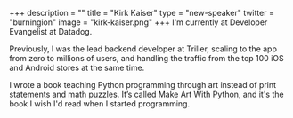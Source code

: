 +++
description = ""
title = "Kirk Kaiser"
type = "new-speaker"
twitter = "burningion"
image = "kirk-kaiser.png"
+++
I'm currently at Developer Evangelist at Datadog.

Previously, I was the lead backend developer at Triller, scaling to the app from zero to millions of users, and handling the traffic from the top 100 iOS and Android stores at the same time.

I wrote a book teaching Python programming through art instead of print statements and math puzzles. It’s called Make Art With Python, and it's the book I wish I'd read when I started programming.